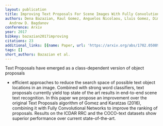 ```yaml
---
layout: publication
title: Improving Text Proposals For Scene Images With Fully Convolutional Networks
authors: Dena Bazazian, Raul Gomez, Anguelos Nicolaou, Lluis Gomez, Dimosthenis Karatzas,
  Andrew D. Bagdanov
conference: Arxiv
year: 2017
bibkey: bazazian2017improving
citations: 23
additional_links: [{name: Paper, url: 'https://arxiv.org/abs/1702.05089'}]
tags: []
short_authors: Bazazian et al.
---
```

Text Proposals have emerged as a class-dependent version of object proposals
- efficient approaches to reduce the search space of possible text object
locations in an image. Combined with strong word classifiers, text proposals
currently yield top state of the art results in end-to-end scene text
recognition. In this paper we propose an improvement over the original Text
Proposals algorithm of Gomez and Karatzas (2016), combining it with Fully
Convolutional Networks to improve the ranking of proposals. Results on the
ICDAR RRC and the COCO-text datasets show superior performance over current
state-of-the-art.